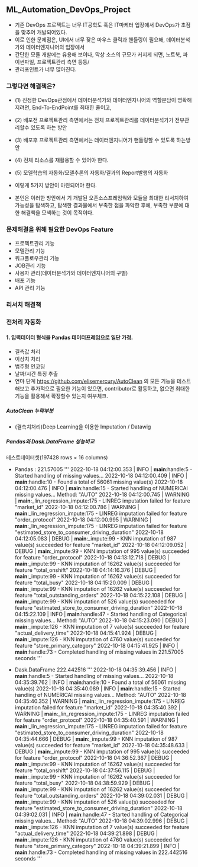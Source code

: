 ## ML_Automation_DevOps_Project

- 기존 DevOps 프로젝트는 너무 IT공학도 혹은 IT마케터 입장에서 DevOps가 초점을 맞추어 개발되어있다.
- 이로 인한 문제점은, UI에서 너무 잦은 마우스 클릭과 핸들링이 필요해, 데이터분석가와 데이터엔지니어의 입장에서
- 간단한 모듈 개발에는 유용해 보이나, 막상 소스의 규모가 커지게 되면, 노트북, 파이썬파일, 프로젝트관리 측면 등등/
- 관리포인트가 너무 많아진다.

### 그렇다면 해결책은?
- (1) 진정한 DevOps관점에서 데이터분석가와 데이터엔지니어의 역할분담이 명확해지려면, End-To-EndPoint를 최대한 줄이고,
- (2) 배포전 프로젝트관리 측면에서는 전체 프로젝트관리를 데이터분석가가 전부관리할수 있도록 하는 방안
- (3) 배포후 프로젝트관리 측면에서는 데이터엔지니어가 핸들링할 수 있도록 하는방안
- (4) 전체 리소스를 재활용할 수 있어야 한다.
- (5) 모델학습의 자동화/모델추론의 자동화/결과의 Report발행의 자동화
- 이렇게 5가지 방안이 마련되어야 한다.
 
- 본인은 이러한 방안에서 기 개발된 오픈소스프레임웤와 모듈을 최대한 리서치하여 가능성을 탐색하고, 탐색한 결과물에서 부족한 점을
파악한 후에, 부족한 부분에 대한 해결책을 모색하는 것이 목적이다.

### 문제해결을 위해 필요한 DevOps Feature
- 프로젝트관리 기능
- 모델관리 기능
- 워크플로우관리 기능
- JOB관리 기능
- 사용자 관리(데이터분석가와 데이터엔지니어의 구별)
- 배포 기능
- API 관리 기능

### 리서치 해결책 


### 전처리 자동화

#### 1. 입력데이터 형식을 Pandas 데이터프레임으로 일단 가정.
- 결측값 처리
- 이상치 처리
- 범주형 인코딩
- 날짜/시간 특징 추출
- 연마 단계
https://github.com/elisemercury/AutoClean
의 모든 기능을 테스트해보고 추가적으로 필요한 기능이 있으면, contributor로 활동하고, 없으면 최대한 기능을 활용해서 확장할수 있는지 여부체크.

##### AutoClean 누락부분
- (결측치처리)Deep Learning을 이용한 Imputation / Datawig


##### Pandas와 Dask.DataFrame 성능비교

테스트데이터셋(197428 rows × 16 columns)

- Pandas : 221.57005
'''
2022-10-18 04:12:00.353 | INFO     | __main__:handle:5 - Started handling of missing values...
2022-10-18 04:12:00.409 | INFO     | __main__:handle:10 - Found a total of 56061 missing value(s)
2022-10-18 04:12:00.476 | INFO     | __main__:handle:15 - Started handling of NUMERICAl missing values... Method: "AUTO"
2022-10-18 04:12:00.745 | WARNING  | __main__:_lin_regression_impute:175 - LINREG imputation failed for feature "market_id"
2022-10-18 04:12:00.786 | WARNING  | __main__:_lin_regression_impute:175 - LINREG imputation failed for feature "order_protocol"
2022-10-18 04:12:00.995 | WARNING  | __main__:_lin_regression_impute:175 - LINREG imputation failed for feature "estimated_store_to_consumer_driving_duration"
2022-10-18 04:12:05.083 | DEBUG    | __main__:_impute:99 - KNN imputation of 987 value(s) succeeded for feature "market_id"
2022-10-18 04:12:09.052 | DEBUG    | __main__:_impute:99 - KNN imputation of 995 value(s) succeeded for feature "order_protocol"
2022-10-18 04:13:12.718 | DEBUG    | __main__:_impute:99 - KNN imputation of 16262 value(s) succeeded for feature "total_onshift"
2022-10-18 04:14:16.376 | DEBUG    | __main__:_impute:99 - KNN imputation of 16262 value(s) succeeded for feature "total_busy"
2022-10-18 04:15:20.009 | DEBUG    | __main__:_impute:99 - KNN imputation of 16262 value(s) succeeded for feature "total_outstanding_orders"
2022-10-18 04:15:22.108 | DEBUG    | __main__:_impute:99 - KNN imputation of 526 value(s) succeeded for feature "estimated_store_to_consumer_driving_duration"
2022-10-18 04:15:22.109 | INFO     | __main__:handle:47 - Started handling of Categorical missing values... Method: "AUTO"
2022-10-18 04:15:23.090 | DEBUG    | __main__:_impute:126 - KNN imputation of 7 value(s) succeeded for feature "actual_delivery_time"
2022-10-18 04:15:41.924 | DEBUG    | __main__:_impute:126 - KNN imputation of 4760 value(s) succeeded for feature "store_primary_category"
2022-10-18 04:15:41.925 | INFO     | __main__:handle:73 - Completed handling of missing values in 221.57005 seconds
'''

- Dask.DataFrame 222.442516 
'''
2022-10-18 04:35:39.456 | INFO     | __main__:handle:5 - Started handling of missing values...
2022-10-18 04:35:39.762 | INFO     | __main__:handle:10 - Found a total of 56061 missing value(s)
2022-10-18 04:35:40.089 | INFO     | __main__:handle:15 - Started handling of NUMERICAl missing values... Method: "AUTO"
2022-10-18 04:35:40.352 | WARNING  | __main__:_lin_regression_impute:175 - LINREG imputation failed for feature "market_id"
2022-10-18 04:35:40.392 | WARNING  | __main__:_lin_regression_impute:175 - LINREG imputation failed for feature "order_protocol"
2022-10-18 04:35:40.591 | WARNING  | __main__:_lin_regression_impute:175 - LINREG imputation failed for feature "estimated_store_to_consumer_driving_duration"
2022-10-18 04:35:44.666 | DEBUG    | __main__:_impute:99 - KNN imputation of 987 value(s) succeeded for feature "market_id"
2022-10-18 04:35:48.633 | DEBUG    | __main__:_impute:99 - KNN imputation of 995 value(s) succeeded for feature "order_protocol"
2022-10-18 04:36:52.367 | DEBUG    | __main__:_impute:99 - KNN imputation of 16262 value(s) succeeded for feature "total_onshift"
2022-10-18 04:37:56.115 | DEBUG    | __main__:_impute:99 - KNN imputation of 16262 value(s) succeeded for feature "total_busy"
2022-10-18 04:38:59.929 | DEBUG    | __main__:_impute:99 - KNN imputation of 16262 value(s) succeeded for feature "total_outstanding_orders"
2022-10-18 04:39:02.031 | DEBUG    | __main__:_impute:99 - KNN imputation of 526 value(s) succeeded for feature "estimated_store_to_consumer_driving_duration"
2022-10-18 04:39:02.031 | INFO     | __main__:handle:47 - Started handling of Categorical missing values... Method: "AUTO"
2022-10-18 04:39:02.996 | DEBUG    | __main__:_impute:126 - KNN imputation of 7 value(s) succeeded for feature "actual_delivery_time"
2022-10-18 04:39:21.898 | DEBUG    | __main__:_impute:126 - KNN imputation of 4760 value(s) succeeded for feature "store_primary_category"
2022-10-18 04:39:21.899 | INFO     | __main__:handle:73 - Completed handling of missing values in 222.442516 seconds
'''
